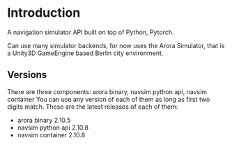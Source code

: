 # Introduction 
A navigation simulator API built on top of Python, Pytorch.

Can use many simulator backends, for now uses the Arora Simulator, that is a 
Unity3D GameEngine based Berlin city environment.

## Versions

There are three components: arora binary, navsim python api, navsim container
You can use any version of each of them as long as first two digits match.
These are the latest releases of each of them:
* arora binary 2.10.5
* navsim python api 2.10.8
* navsim container 2.10.8



